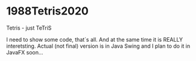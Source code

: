 # 1988Tetris2020
Tetris - just TeTriS

I need to show some code, that´s all. And at the same time it is REALLY interetsting.
Actual (not final) version is in Java Swing and I plan to do it in JavaFX soon...
